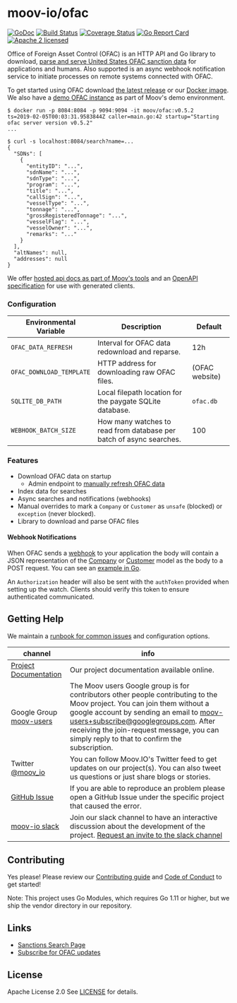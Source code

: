 moov-io/ofac
===

[![GoDoc](https://godoc.org/github.com/moov-io/ofac?status.svg)](https://godoc.org/github.com/moov-io/ofac)
[![Build Status](https://travis-ci.com/moov-io/ofac.svg?branch=master)](https://travis-ci.com/moov-io/ofac)
[![Coverage Status](https://codecov.io/gh/moov-io/ofac/branch/master/graph/badge.svg)](https://codecov.io/gh/moov-io/ofac)
[![Go Report Card](https://goreportcard.com/badge/github.com/moov-io/ofac)](https://goreportcard.com/report/github.com/moov-io/ofac)
[![Apache 2 licensed](https://img.shields.io/badge/license-Apache2-blue.svg)](https://raw.githubusercontent.com/moov-io/ofac/master/LICENSE)

Office of Foreign Asset Control (OFAC) is an HTTP API and Go library to download, [parse and serve United States OFAC sanction data](https://docs.moov.io/en/latest/ofac/file-structure/) for applications and humans. Also supported is an async webhook notification service to initiate processes on remote systems connected with OFAC.

To get started using OFAC download [the latest release](https://github.com/moov-io/ofac/releases) or our [Docker image](https://hub.docker.com/r/moov/ofac/tags). We also have a [demo OFAC instance](https://moov.io/ofac/) as part of Moov's demo environment.

```
$ docker run -p 8084:8084 -p 9094:9094 -it moov/ofac:v0.5.2
ts=2019-02-05T00:03:31.9583844Z caller=main.go:42 startup="Starting ofac server version v0.5.2"
...

$ curl -s localhost:8084/search?name=...
{
  "SDNs": [
    {
      "entityID": "...",
      "sdnName": "...",
      "sdnType": "...",
      "program": "...",
      "title": "...",
      "callSign": "...",
      "vesselType": "...",
      "tonnage": "...",
      "grossRegisteredTonnage": "...",
      "vesselFlag": "...",
      "vesselOwner": "...",
      "remarks": "..."
    }
  ],
  "altNames": null,
  "addresses": null
}
```

We offer [hosted api docs as part of Moov's tools](https://api.moov.io/#tag/OFAC) and an [OpenAPI specification](https://github.com/moov-io/ofac/blob/master/openapi.yaml) for use with generated clients.

### Configuration

| Environmental Variable | Description | Default |
|-----|-----|-----|
| `OFAC_DATA_REFRESH` | Interval for OFAC data redownload and reparse. | 12h |
| `OFAC_DOWNLOAD_TEMPLATE` | HTTP address for downloading raw OFAC files. | (OFAC website) |
| `SQLITE_DB_PATH`| Local filepath location for the paygate SQLite database. | `ofac.db` |
| `WEBHOOK_BATCH_SIZE` | How many watches to read from database per batch of async searches. | 100 |

### Features

- Download OFAC data on startup
  - Admin endpoint to [manually refresh OFAC data](docs/runbook.md#force-ofac-data-refresh)
- Index data for searches
- Async searches and notifications (webhooks)
- Manual overrides to mark a `Company` or `Customer` as `unsafe` (blocked) or `exception` (never blocked).
- Library to download and parse OFAC files

#### Webhook Notifications

When OFAC sends a [webhook](https://en.wikipedia.org/wiki/Webhook) to your application the body will contain a JSON representation of the [Company](https://godoc.org/github.com/moov-io/ofac/client#Company) or [Customer](https://godoc.org/github.com/moov-io/ofac/client#Customer) model as the body to a POST request. You can see an [example in Go](examples/webhook/webhook.go).

An `Authorization` header will also be sent with the `authToken` provided when setting up the watch. Clients should verify this token to ensure authenticated communicated.

## Getting Help

We maintain a [runbook for common issues](docs/runbook.md) and configuration options.

 channel | info
 ------- | -------
 [Project Documentation](https://docs.moov.io/en/latest/) | Our project documentation available online.
 Google Group [moov-users](https://groups.google.com/forum/#!forum/moov-users)| The Moov users Google group is for contributors other people contributing to the Moov project. You can join them without a google account by sending an email to [moov-users+subscribe@googlegroups.com](mailto:moov-users+subscribe@googlegroups.com). After receiving the join-request message, you can simply reply to that to confirm the subscription.
Twitter [@moov_io](https://twitter.com/moov_io)	| You can follow Moov.IO's Twitter feed to get updates on our project(s). You can also tweet us questions or just share blogs or stories.
[GitHub Issue](https://github.com/moov-io) | If you are able to reproduce an problem please open a GitHub Issue under the specific project that caused the error.
[moov-io slack](http://moov-io.slack.com/) | Join our slack channel to have an interactive discussion about the development of the project. [Request an invite to the slack channel](https://join.slack.com/t/moov-io/shared_invite/enQtNDE5NzIwNTYxODEwLTRkYTcyZDI5ZTlkZWRjMzlhMWVhMGZlOTZiOTk4MmM3MmRhZDY4OTJiMDVjOTE2MGEyNWYzYzY1MGMyMThiZjg)

## Contributing

Yes please! Please review our [Contributing guide](CONTRIBUTING.md) and [Code of Conduct](https://github.com/moov-io/ach/blob/master/CODE_OF_CONDUCT.md) to get started!

Note: This project uses Go Modules, which requires Go 1.11 or higher, but we ship the vendor directory in our repository.

## Links

- [Sanctions Search Page](https://sanctionssearch.ofac.treas.gov/)
- [Subscribe for OFAC updates](https://service.govdelivery.com/accounts/USTREAS/subscriber/new)

## License

Apache License 2.0 See [LICENSE](LICENSE) for details.
